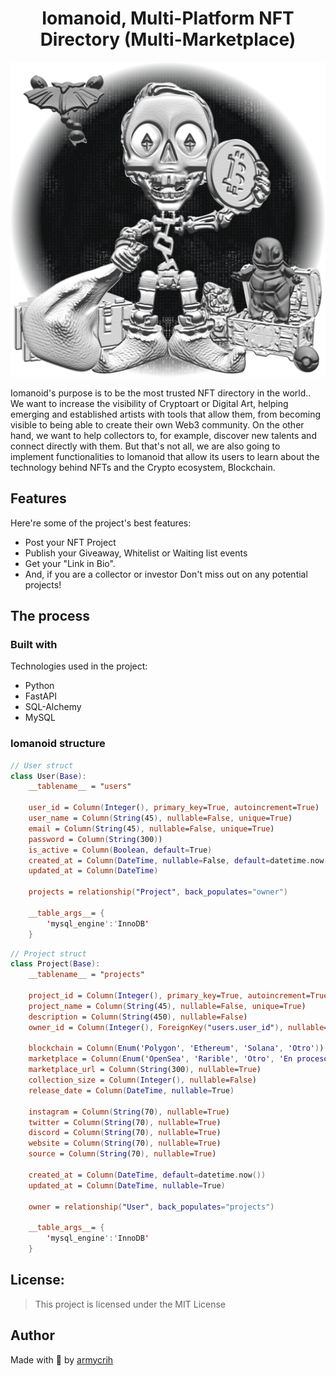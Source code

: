 <h1 align="center" id="title">Iomanoid, Multi-Platform NFT Directory (Multi-Marketplace)</h1>

<p align="center"><img src="iomanoide.png" alt="project-image"></p>

<p id="description">Iomanoid's purpose is to be the most trusted NFT directory in the world.. We want to increase the visibility of Cryptoart or Digital Art, helping emerging and established artists with tools that allow them, from becoming visible to being able to create their own Web3 community. On the other hand, we want to help collectors to, for example, discover new talents and connect directly with them. But that's not all, we are also going to implement functionalities to Iomanoid that allow its users to learn about the technology behind NFTs and the Crypto ecosystem, Blockchain.</p>

## Features

Here're some of the project's best features:

* Post your NFT Project
* Publish your Giveaway, Whitelist or Waiting list events
* Get your "Link in Bio".
* And, if you are a collector or investor
Don't miss out on any potential projects!

## The process 
### Built with

Technologies used in the project:

*   Python
*   FastAPI
*   SQL-Alchemy
*   MySQL

### Iomanoid structure

``` Swift
// User struct
class User(Base):
    __tablename__ = "users"
    
    user_id = Column(Integer(), primary_key=True, autoincrement=True)
    user_name = Column(String(45), nullable=False, unique=True)
    email = Column(String(45), nullable=False, unique=True)
    password = Column(String(300))
    is_active = Column(Boolean, default=True)
    created_at = Column(DateTime, nullable=False, default=datetime.now())
    updated_at = Column(DateTime)

    projects = relationship("Project", back_populates="owner")
    
    __table_args__= {
        'mysql_engine':'InnoDB'
    }

```

``` Swift
// Project struct
class Project(Base):
    __tablename__ = "projects"
    
    project_id = Column(Integer(), primary_key=True, autoincrement=True)
    project_name = Column(String(45), nullable=False, unique=True)
    description = Column(String(450), nullable=False)
    owner_id = Column(Integer(), ForeignKey("users.user_id"), nullable=True)

    blockchain = Column(Enum('Polygon', 'Ethereum', 'Solana', 'Otro'))
    marketplace = Column(Enum('OpenSea', 'Rarible', 'Otro', 'En proceso'))
    marketplace_url = Column(String(300), nullable=True)
    collection_size = Column(Integer(), nullable=False)
    release_date = Column(DateTime, nullable=True) 
    
    instagram = Column(String(70), nullable=True)
    twitter = Column(String(70), nullable=True)
    discord = Column(String(70), nullable=True)
    website = Column(String(70), nullable=True)
    source = Column(String(70), nullable=True)

    created_at = Column(DateTime, default=datetime.now())
    updated_at = Column(DateTime, nullable=True) 
    
    owner = relationship("User", back_populates="projects")

    __table_args__= {
        'mysql_engine':'InnoDB'
    }

```

## License:

> This project is licensed under the MIT License

## Author

Made with 💚 by [armycrih](https://twitter.com/armycrih)
